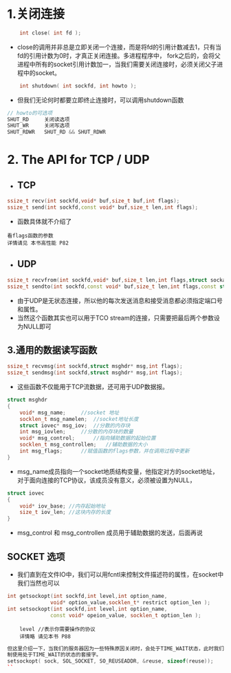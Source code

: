 # 1.关闭连接
```c++
	int close( int fd );
```
- close的调用并非总是立即关闭一个连接，而是将fd的引用计数减去1，只有当fd的引用计数为0时，才真正关闭连接。多进程程序中， fork之后的，会将父进程中所有的socket引用计数加一，当我们需要关闭连接时，必须关闭父子进程中的socket。
```c++
	int shutdown( int sockfd, int howto );
```
- 但我们无论何时都要立即终止连接时，可以调用shutdown函数
```c++
// howto的可选项 
SHUT_RD		关闭读选项
SHUT_WR		关闭写选项
SHUT_RDWR	SHUT_RD && SHUT_RDWR
```
# 2. The API for TCP / UDP
- ## TCP
```c++
ssize_t recv(int sockfd,void* buf,size_t buf,int flags);
ssize_t send(int sockfd,const void* buf,size_t len,int flags);
```
- 函数具体就不介绍了
```
看flags函数的参数
详情请见 本书高性能 P82
```
- ## UDP
```c++
ssize_t recvfrom(int sockfd,void* buf,size_t len,int flags,struct sockaddr* src_addr,socklen_t* addrlen);
ssize_t sendto(int sockfd,const void* buf,size_t len,int flags,const struct sockaddr* dest_addr,socklen_t addrlen );
```
- 由于UDP是无状态连接，所以他的每次发送消息和接受消息都必须指定端口号和属性。
- 当然这个函数其实也可以用于TCO stream的连接，只需要把最后两个参数设为NULL即可
## 3.通用的数据读写函数
```c++
ssize_t recvmsg(int sockfd,struct msghdr* msg,int flags);
ssize_t sendmsg(int sockfd,struct msghdr* msg,int flags);
```
- 这些函数不仅能用于TCP流数据，还可用于UDP数据报。
```c++
struct msghdr
{
	void* msg_name;		//socket 地址
	socklen_t msg_namelen;	//socket地址长度
	struct iovec* msg_iov;	//分散的内存块
	int msg_iovlen;		//分散的内存块的数量
	void* msg_control;		//指向辅助数据的起始位置
	socklen_t msg_controllen;	//辅助数据的大小
	int msg_flags;		//赋值函数的flags参数，并在调用过程中更新
}
```
- msg_name成员指向一个socket地质结构变量，他指定对方的socket地址，对于面向连接的TCP协议，该成员没有意义，必须被设置为NULL，
```c++
struct iovec
{
	void* iov_base;	//内存起始地址
	size_t iov_len;	//这块内存的长度
}
```
- msg_control 和 msg_controllen 成员用于辅助数据的发送，后面再说
## SOCKET 选项
- 我们直到在文件IO中，我们可以用fcntl来控制文件描述符的属性，在socket中我们当然也可以
```c++
int getsockopt(int sockfd,int level,int option_name,
			  void* option_value,socklen_t* restrict option_len );
int setsockopt(int sockfd,int level,int option_name,
			  const void* opeion_value, socklen_t option_len );
```

```
	level //表示你需要操作的协议
	详情略 请见本书 P88
```

```c++
但这里介绍一下，当我们的服务器因为一些特殊原因关闭时，会处于TIME_WAIT状态，此时我们再创建套接字会失败，此时我们可以使用 SO_REUSEADDR 选项，可以强
制使用处于TIME_WAIT的状态的套接字。
setsockopt( sock, SOL_SOCKET, SO_REUSEADDR, &reuse, sizeof(reuse));
``
